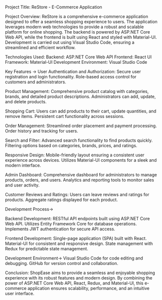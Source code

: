 Project Title: ReStore - E-Commerce Application

Project Overview:
ReStore is a comprehensive e-commerce application designed to offer a seamless shopping experience to users. 
The application leverages modern web technologies to provide a robust and scalable platform for online shopping. 
The backend is powered by ASP.NET Core Web API, while the frontend is built using React and styled with Material-UI. 
Development is carried out using Visual Studio Code, ensuring a streamlined and efficient workflow.

Technologies Used:
Backend: ASP.NET Core Web API
Frontend: React
UI Framework: Material-UI
Development Environment: Visual Studio Code

Key Features -> 
User Authentication and Authorization:
Secure user registration and login functionality.
Role-based access control for customers and administrators.

Product Management:
Comprehensive product catalog with categories, brands, and detailed product descriptions.
Administrators can add, update, and delete products.

Shopping Cart:
Users can add products to their cart, update quantities, and remove items.
Persistent cart functionality across sessions.

Order Management:
Streamlined order placement and payment processing.
Order history and tracking for users.

Search and Filter:
Advanced search functionality to find products quickly.
Filtering options based on categories, brands, prices, and ratings.

Responsive Design:
Mobile-friendly layout ensuring a consistent user experience across devices.
Utilizes Material-UI components for a sleek and modern interface.

Admin Dashboard:
Comprehensive dashboard for administrators to manage products, orders, and users.
Analytics and reporting tools to monitor sales and user activity.

Customer Reviews and Ratings:
Users can leave reviews and ratings for products.
Aggregate ratings displayed for each product.

Development Process->

Backend Development:
RESTful API endpoints built using ASP.NET Core Web API.
Utilizes Entity Framework Core for database operations.
Implements JWT authentication for secure API access.

Frontend Development:
Single-page application (SPA) built with React.
Material-UI for consistent and responsive design.
State management with Redux for predictable state management.

Development Environment->
Visual Studio Code for code editing and debugging.
GitHub for version control and collaboration.

Conclusion:
ShopEase aims to provide a seamless and enjoyable shopping experience with its robust features and modern design. 
By combining the power of ASP.NET Core Web API, React, Redux, and Material-UI, this e-commerce application ensures scalability, performance, and an intuitive user interface.

